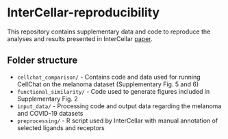 # InterCellar-reproducibility

This repository contains supplementary data and code to reproduce the analyses and results presented in InterCellar [paper](https://www.researchsquare.com/article/rs-525466/v1).

## Folder structure

* `cellchat_comparison/` - Contains code and data used for running CellChat on the melanoma dataset (Supplementary Fig. 5 and 6)
* `functional_similarity/` - Code used to generate figures included in Supplementary Fig. 2
* `input_data/` - Processing code and output data regarding the melanoma and COVID-19 datasets
* `preprocessing/` - R script used by InterCellar with manual annotation of selected ligands and receptors 